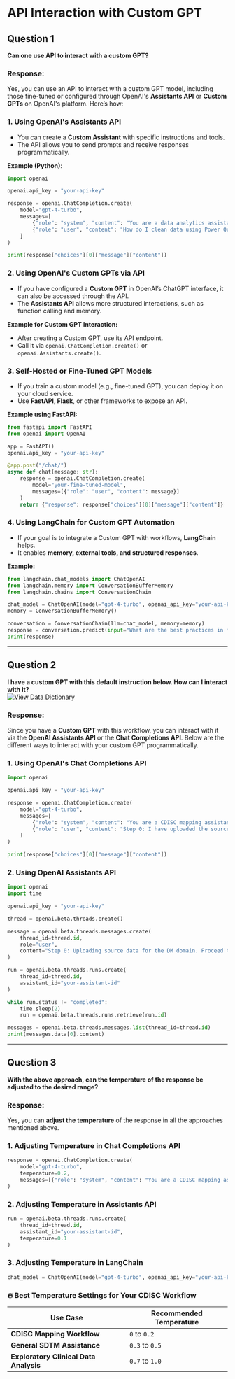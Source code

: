 # API Interaction with Custom GPT

## Question 1
**Can one use API to interact with a custom GPT?**

### Response:
Yes, you can use an API to interact with a custom GPT model, including those fine-tuned or configured through OpenAI's **Assistants API** or **Custom GPTs** on OpenAI's platform. Here’s how:

### **1. Using OpenAI's Assistants API**
   - You can create a **Custom Assistant** with specific instructions and tools.
   - The API allows you to send prompts and receive responses programmatically.

   **Example (Python)**:
   ```python
   import openai

   openai.api_key = "your-api-key"

   response = openai.ChatCompletion.create(
       model="gpt-4-turbo",
       messages=[
           {"role": "system", "content": "You are a data analytics assistant."},
           {"role": "user", "content": "How do I clean data using Power Query?"}
       ]
   )

   print(response["choices"][0]["message"]["content"])
   ```

### **2. Using OpenAI's Custom GPTs via API**
   - If you have configured a **Custom GPT** in OpenAI’s ChatGPT interface, it can also be accessed through the API.
   - The **Assistants API** allows more structured interactions, such as function calling and memory.

   **Example for Custom GPT Interaction:**
   - After creating a Custom GPT, use its API endpoint.
   - Call it via `openai.ChatCompletion.create()` or `openai.Assistants.create()`.

### **3. Self-Hosted or Fine-Tuned GPT Models**
   - If you train a custom model (e.g., fine-tuned GPT), you can deploy it on your cloud service.
   - Use **FastAPI, Flask**, or other frameworks to expose an API.

   **Example using FastAPI:**
   ```python
   from fastapi import FastAPI
   from openai import OpenAI

   app = FastAPI()
   openai.api_key = "your-api-key"

   @app.post("/chat/")
   async def chat(message: str):
       response = openai.ChatCompletion.create(
           model="your-fine-tuned-model",
           messages=[{"role": "user", "content": message}]
       )
       return {"response": response["choices"][0]["message"]["content"]}
   ```

### **4. Using LangChain for Custom GPT Automation**
   - If your goal is to integrate a Custom GPT with workflows, **LangChain** helps.
   - It enables **memory, external tools, and structured responses**.

   **Example:**
   ```python
   from langchain.chat_models import ChatOpenAI
   from langchain.memory import ConversationBufferMemory
   from langchain.chains import ConversationChain

   chat_model = ChatOpenAI(model="gpt-4-turbo", openai_api_key="your-api-key")
   memory = ConversationBufferMemory()

   conversation = ConversationChain(llm=chat_model, memory=memory)
   response = conversation.predict(input="What are the best practices in financial reporting?")
   print(response)
   ```

---

## Question 2
**I have a custom GPT with this default instruction below. How can I interact with it?**  
[![View Data Dictionary](https://img.shields.io/badge/View%20Action%20Menu-Click%20Here-blue?style=for-the-badge)](https://github.com/theadewole/test/blob/main/Action%20Menu.md)  

### Response:
Since you have a **Custom GPT** with this workflow, you can interact with it via the **OpenAI Assistants API** or the **Chat Completions API**. Below are the different ways to interact with your custom GPT programmatically.

### **1. Using OpenAI's Chat Completions API**
```python
import openai

openai.api_key = "your-api-key"

response = openai.ChatCompletion.create(
    model="gpt-4-turbo",
    messages=[
        {"role": "system", "content": "You are a CDISC mapping assistant following a structured workflow."},
        {"role": "user", "content": "Step 0: I have uploaded the source data for the AE domain. Proceed to Step 1."}
    ]
)

print(response["choices"][0]["message"]["content"])
```

### **2. Using OpenAI Assistants API**
```python
import openai
import time

openai.api_key = "your-api-key"

thread = openai.beta.threads.create()

message = openai.beta.threads.messages.create(
    thread_id=thread.id,
    role="user",
    content="Step 0: Uploading source data for the DM domain. Proceed to Step 1."
)

run = openai.beta.threads.runs.create(
    thread_id=thread.id,
    assistant_id="your-assistant-id"
)

while run.status != "completed":
    time.sleep(2)
    run = openai.beta.threads.runs.retrieve(run.id)

messages = openai.beta.threads.messages.list(thread_id=thread.id)
print(messages.data[0].content)
```

---

## Question 3
**With the above approach, can the temperature of the response be adjusted to the desired range?**

### Response:
Yes, you can **adjust the temperature** of the response in all the approaches mentioned above.

### **1. Adjusting Temperature in Chat Completions API**
```python
response = openai.ChatCompletion.create(
    model="gpt-4-turbo",
    temperature=0.2,
    messages=[{"role": "system", "content": "You are a CDISC mapping assistant following a structured workflow."}]
)
```

### **2. Adjusting Temperature in Assistants API**
```python
run = openai.beta.threads.runs.create(
    thread_id=thread.id,
    assistant_id="your-assistant-id",
    temperature=0.1  
)
```

### **3. Adjusting Temperature in LangChain**
```python
chat_model = ChatOpenAI(model="gpt-4-turbo", openai_api_key="your-api-key", temperature=0)
```

### **🔥 Best Temperature Settings for Your CDISC Workflow**
| **Use Case** | **Recommended Temperature** |
|-------------|------------------------|
| **CDISC Mapping Workflow** | `0` to `0.2` |
| **General SDTM Assistance** | `0.3` to `0.5` |
| **Exploratory Clinical Data Analysis** | `0.7` to `1.0` |

